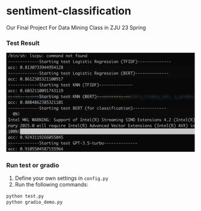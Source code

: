 # sentiment-classification
Our Final Project For Data Mining Class in ZJU 23 Spring

### Test Result
![](result.png)

### Run test or gradio
1. Define your own settings in `config.py`
2. Run the following commands:
```
python test.py
python gradio_demo.py
```